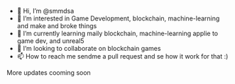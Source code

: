 - 👋 Hi, I’m @smmdsa
- 👀 I’m interested in Game Development, blockchain, machine-learning and make and broke things
- 🌱 I’m currently learning maily blockchain, machine-learning applie to game dev, and unreal5
- 💞️ I’m looking to collaborate on blockchain games
- 📫 How to reach me sendme a pull request and se how it work for that :)


More updates cooming soon
<!---
smmdsa/smmdsa is a ✨ special ✨ repository because its `README.md` (this file) appears on your GitHub profile.
You can click the Preview link to take a look at your changes.
--->
